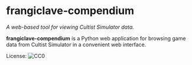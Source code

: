 frangiclave-compendium
======================

*A web-based tool for viewing Cultist Simulator data.*

**frangiclave-compendium** is a Python web application for browsing game data from Cultist Simulator in a convenient web interface.

License: ![CC0](https://licensebuttons.net/p/zero/1.0/88x15.png "CC0")
